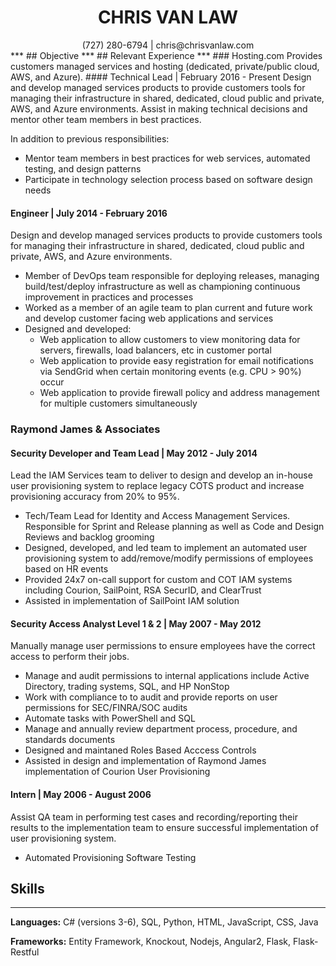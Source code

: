 # <center> CHRIS VAN LAW </center>
<center>(727) 280-6794 | chris@chrisvanlaw.com</center>
***
## Objective
***
## Relevant Experience
***
### Hosting.com
Provides customers managed services and hosting (dedicated, private/public cloud, AWS, and Azure).
#### Technical Lead | February 2016 - Present
Design and develop managed services products to provide customers tools for managing their infrastructure in shared, dedicated, cloud public and private, AWS, and Azure environments. Assist in making technical decisions and mentor other team members in best practices.

In addition to previous responsibilities:
  * Mentor team members in best practices for web services, automated testing, and design patterns
  * Participate in technology selection process based on software design needs

#### Engineer | July 2014 - February 2016
Design and develop managed services products to provide customers tools for managing their infrastructure in shared, dedicated, cloud public and private, AWS, and Azure environments.
* Member of DevOps team responsible for deploying releases, managing build/test/deploy infrastructure as well as championing continuous improvement in practices and processes
* Worked as a member of an agile team to plan current and future work and develop customer facing web applications and services
* Designed and developed:
  * Web application to allow customers to view monitoring data for servers, firewalls, load balancers, etc in customer portal
  * Web application to provide easy registration for email notifications via SendGrid when certain monitoring events (e.g. CPU > 90%) occur
  * Web application to provide firewall policy and address management for multiple customers simultaneously

### Raymond James & Associates
#### Security Developer and Team Lead | May 2012 - July 2014
Lead the IAM Services team to deliver to design and develop an in-house user provisioning system to replace legacy COTS product and increase provisioning accuracy from 20% to 95%.
* Tech/Team Lead for Identity and Access Management Services. Responsible for Sprint and Release planning as well as Code and Design Reviews and backlog grooming
* Designed, developed, and led team to implement an automated user provisioning system to add/remove/modify permissions of employees based on HR events
* Provided 24x7 on-call support for custom and COT IAM systems including Courion, SailPoint, RSA SecurID, and ClearTrust
* Assisted in implementation of SailPoint IAM solution

#### Security Access Analyst Level 1 & 2 | May 2007 - May 2012
Manually manage user permissions to ensure employees have the correct access to perform their jobs.
* Manage and audit permissions to internal applications include Active Directory, trading systems, SQL, and HP NonStop
* Work with compliance to to audit and provide reports on user permissions for SEC/FINRA/SOC audits
* Automate tasks with PowerShell and SQL
* Manage and annually review department process, procedure, and standards documents
* Designed and maintaned Roles Based Acccess Controls
* Assisted in design and implementation of Raymond James implementation of Courion User Provisioning

#### Intern | May 2006 - August 2006
Assist QA team in performing test cases and recording/reporting their results to the implementation team to ensure successful implementation of user provisioning system.
* Automated Provisioning Software Testing

## Skills
***
**Languages:** C# (versions 3-6), SQL, Python, HTML, JavaScript, CSS, Java

**Frameworks:** Entity Framework, Knockout, Nodejs, Angular2, Flask, Flask-Restful
